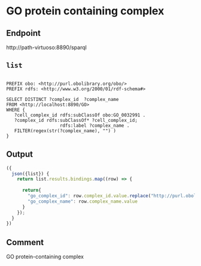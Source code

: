 # GO protein containing complex

## Endpoint
http://path-virtuoso:8890/sparql


## `list`

```sparql

PREFIX obo: <http://purl.obolibrary.org/obo/>
PREFIX rdfs: <http://www.w3.org/2000/01/rdf-schema#>

SELECT DISTINCT ?complex_id  ?complex_name
FROM <http://localhost:8890/GO> 
WHERE {
   ?cell_complex_id rdfs:subClassOf obo:GO_0032991 .
   ?complex_id rdfs:subClassOf* ?cell_complex_id;
                    rdfs:label ?complex_name .
   FILTER(regex(str(?complex_name), "") ) 
}

```

## Output

```javascript
({
  json({list}) {
    return list.results.bindings.map((row) => {
      
      return{
        "go_complex_id": row.complex_id.value.replace("http://purl.obolibrary.org/obo/", ""),
        "go_complex_name": row.complex_name.value
      }
    });
  }
})
```

## Comment
GO protein-containing complex